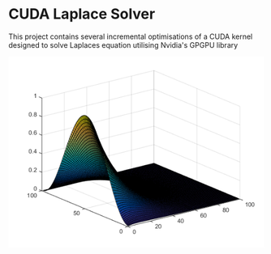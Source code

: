 # CUDA Laplace Solver

This project contains several incremental optimisations of a CUDA kernel designed to solve Laplaces equation utilising Nvidia's GPGPU library

![Graph](https://raw.githubusercontent.com/Shazib/CUDA-Laplace-solver/master/untitled.png "Graph")

